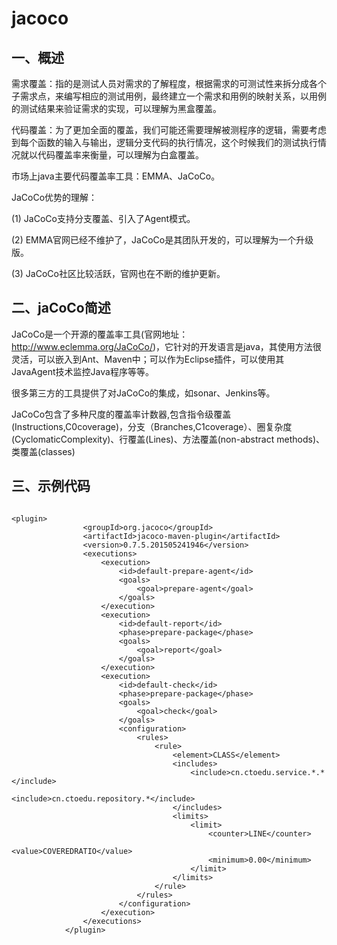 # jacoco

## 一、概述


 需求覆盖：指的是测试人员对需求的了解程度，根据需求的可测试性来拆分成各个子需求点，来编写相应的测试用例，最终建立一个需求和用例的映射关系，以用例的测试结果来验证需求的实现，可以理解为黑盒覆盖。

代码覆盖：为了更加全面的覆盖，我们可能还需要理解被测程序的逻辑，需要考虑到每个函数的输入与输出，逻辑分支代码的执行情况，这个时候我们的测试执行情况就以代码覆盖率来衡量，可以理解为白盒覆盖。

市场上java主要代码覆盖率工具：EMMA、JaCoCo。

JaCoCo优势的理解：

(1) JaCoCo支持分支覆盖、引入了Agent模式。

(2) EMMA官网已经不维护了，JaCoCo是其团队开发的，可以理解为一个升级版。

(3) JaCoCo社区比较活跃，官网也在不断的维护更新。

## 二、jaCoCo简述
JaCoCo是一个开源的覆盖率工具(官网地址：http://www.eclemma.org/JaCoCo/)，它针对的开发语言是java，其使用方法很灵活，可以嵌入到Ant、Maven中；可以作为Eclipse插件，可以使用其JavaAgent技术监控Java程序等等。

很多第三方的工具提供了对JaCoCo的集成，如sonar、Jenkins等。

JaCoCo包含了多种尺度的覆盖率计数器,包含指令级覆盖(Instructions,C0coverage)，分支（Branches,C1coverage）、圈复杂度(CyclomaticComplexity)、行覆盖(Lines)、方法覆盖(non-abstract methods)、类覆盖(classes)

## 三、示例代码

```

<plugin>
                <groupId>org.jacoco</groupId>
                <artifactId>jacoco-maven-plugin</artifactId>
                <version>0.7.5.201505241946</version>
                <executions>
                    <execution>
                        <id>default-prepare-agent</id>
                        <goals>
                            <goal>prepare-agent</goal>
                        </goals>
                    </execution>
                    <execution>
                        <id>default-report</id>
                        <phase>prepare-package</phase>
                        <goals>
                            <goal>report</goal>
                        </goals>
                    </execution>
                    <execution>
                        <id>default-check</id>
                        <phase>prepare-package</phase>
                        <goals>
                            <goal>check</goal>
                        </goals>
                        <configuration>
                            <rules>
                                <rule>
                                    <element>CLASS</element>
                                    <includes>
                                        <include>cn.ctoedu.service.*.*</include>
                                        <include>cn.ctoedu.repository.*</include>
                                    </includes>
                                    <limits>
                                        <limit>
                                            <counter>LINE</counter>
                                            <value>COVEREDRATIO</value>
                                            <minimum>0.00</minimum>
                                        </limit>
                                    </limits>
                                </rule>
                            </rules>
                        </configuration>
                    </execution>
                </executions>
            </plugin>
```




